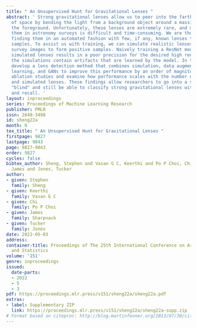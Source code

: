 ```yaml
---
title: " An Unsupervised Hunt for Gravitational Lenses "
abstract: ' Strong gravitational lenses allow us to peer into the farthest reaches
  of space by bending the light from a background object around a massive object in
  the foreground. Unfortunately, these lenses are extremely rare, and manually finding
  them in astronomy surveys is difficult and time-consuming. We are thus tasked with
  finding them in an automated fashion with few, if any, known lenses to form positive
  samples. To assist us with training, we can simulate realistic lenses within our
  survey images to form positive samples. Naively training a ResNet model with these
  simulated lenses results in a poor precision for the desired high recall, because
  the simulations contain artifacts that are learned by the model. In this work, we
  develop a lens detection method that combines simulation, data augmentation, semi-supervised
  learning, and GANs to improve this performance by an order of magnitude. We perform
  ablation studies and examine how performance scales with the number of non-lenses
  and simulated lenses. These findings allow researchers to go into a survey mostly
  "blind" and still be able to classify strong gravitational lenses with high precision
  and recall. '
layout: inproceedings
series: Proceedings of Machine Learning Research
publisher: PMLR
issn: 2640-3498
id: sheng22a
month: 0
tex_title: " An Unsupervised Hunt for Gravitational Lenses "
firstpage: 9827
lastpage: 9843
page: 9827-9843
order: 9827
cycles: false
bibtex_author: Sheng, Stephen and Vasan G C, Keerthi and Po P Choi, Chi and Sharpnack,
  James and Jones, Tucker
author:
- given: Stephen
  family: Sheng
- given: Keerthi
  family: Vasan G C
- given: Chi
  family: Po P Choi
- given: James
  family: Sharpnack
- given: Tucker
  family: Jones
date: 2022-05-03
address:
container-title: Proceedings of The 25th International Conference on Artificial Intelligence
  and Statistics
volume: '151'
genre: inproceedings
issued:
  date-parts:
  - 2022
  - 5
  - 3
pdf: https://proceedings.mlr.press/v151/sheng22a/sheng22a.pdf
extras:
- label: Supplementary ZIP
  link: https://proceedings.mlr.press/v151/sheng22a/sheng22a-supp.zip
# Format based on citeproc: http://blog.martinfenner.org/2013/07/30/citeproc-yaml-for-bibliographies/
---
```


